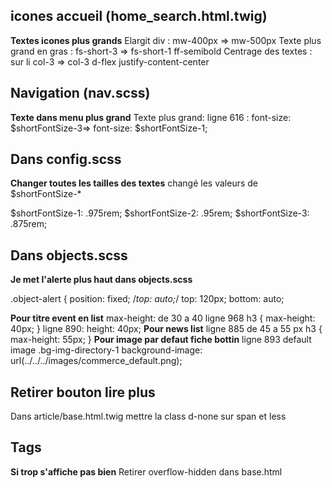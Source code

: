 icones accueil (home_search.html.twig)
---
**Textes icones plus grands**
Elargit div : mw-400px => mw-500px
Texte plus grand en gras : fs-short-3 => fs-short-1 ff-semibold
Centrage des textes : sur li col-3 => col-3 d-flex justify-content-center

Navigation (nav.scss)
---
**Texte dans menu plus grand**
Texte plus grand: ligne 616 : font-size: $shortFontSize-3=> font-size: $shortFontSize-1;


Dans config.scss
---
**Changer toutes les tailles des textes**
changé les valeurs de $shortFontSize-*

$shortFontSize-1: .975rem;
$shortFontSize-2: .95rem;
$shortFontSize-3: .875rem;

Dans objects.scss
---

**Je met l'alerte plus haut dans objects.scss**

.object-alert {
position: fixed;
/*top: auto;*/
top: 120px;
bottom: auto;

**Pour titre event en list**
max-height: de 30 a 40 ligne 968
h3 {
     max-height: 40px;
   }
ligne 890:   height: 40px;
**Pour news list**
ligne 885 de 45 a 55 px
h3 {
   max-height: 55px;
}
**Pour image par defaut fiche bottin**
ligne 893 default image .bg-img-directory-1
background-image: url(../../../images/commerce_default.png);

Retirer bouton lire plus
---
Dans article/base.html.twig mettre la class d-none sur span <span class="more"> et less

Tags
----
**Si trop s'affiche pas bien**
Retirer overflow-hidden dans base.html
